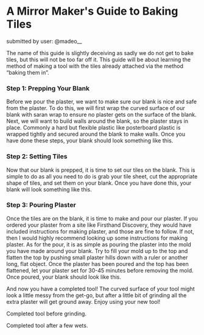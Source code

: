 # A Mirror Maker's Guide to Baking Tiles 
submitted by user: @madeo__

The name of this guide is slightly deceiving as sadly we do not get to bake tiles, but this will not be too far off it. This guide will be about learning the method of making a tool with the tiles already attached via the method “baking them in”. 

 

### Step 1: Prepping Your Blank 

Before we pour the plaster, we want to make sure our blank is nice and safe from the plaster. To do this, we will first wrap the curved surface of our blank with saran wrap to ensure no plaster gets on the surface of the blank. Next, we will want to build walls around the blank, so the plaster stays in place. Commonly a hard but flexible plastic like posterboard plastic is wrapped tightly and secured around the blank to make walls. Once you have done these steps, your blank should look something like this. 

 

### Step 2: Setting Tiles 

Now that our blank is prepped, it is time to set our tiles on the blank. This is simple to do as all you need to do is grab your tile sheet, cut the appropriate shape of tiles, and set them on your blank. Once you have done this, your blank will look something like this.  



### Step 3: Pouring Plaster 

Once the tiles are on the blank, it is time to make and pour our plaster. If you ordered your plaster from a site like Firsthand Discovery, they would have included instructions for making plaster, and those are fine to follow. If not, then I would highly recommend looking up some instructions for making plaster. As for the pour, it is as simple as pouring the plaster into the mold you have made around your blank. Try to fill your mold up to the top and flatten the top by pushing small plaster hills down with a ruler or another long, flat object. Once the plaster has been poured and the top has been flattened, let your plaster set for 30-45 minutes before removing the mold. Once poured, your blank should look like this. 

 

And now you have a completed tool! The curved surface of your tool might look a little messy from the get-go, but after a little bit of grinding all the extra plaster will get ground away. Enjoy using your new tool! 

 

Completed tool before grinding. 



Completed tool after a few wets. 
